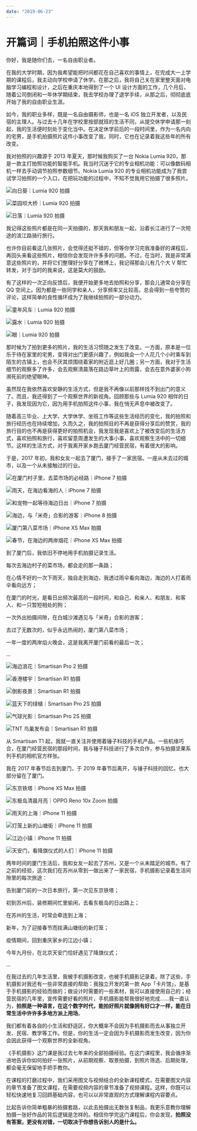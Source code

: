 ```yaml
---
date: "2019-06-23"
---  
```

      
# 开篇词｜手机拍照这件小事
你好，我是随你们去，一名自由职业者。

在我的大学时期，因为我希望能把时间都花在自己喜欢的事情上，在完成大一上学期的课程后，我主动向学校申请了休学。在那之后，我将自己关在家里整天面对电脑学习编程和设计，之后在重庆本地得到了一个 UI 设计方面的工作，几个月后，随着公司倒闭和一年休学期结束，我去学校办理了退学手续，从那之后，彻彻底底开始了我的自由职业生涯。

如今，我的职业多样，既是一名自由摄影师，也是一名 iOS 独立开发者，以及民宿的主理人。与过去十几年在学校里按部就班的生活不同，从提交休学申请那一刻起，我的生活便时刻处于变化当中。在决定休学前后的一段时间里，作为一名内向的宅男，是手机拍摄照片这件小事改变了我，同时，它也在记录着我这些年的所有改变。

我对拍照的兴趣源于 2013 年夏天，那时候我购买了一台 Nokia Lumia 920，那是一款主打拍照功能的智能手机。我当时沉迷于它的专业相机功能：可以像数码相机一样去手动调节拍照参数细节。Nokia Lumia 920 的专业相机功能成为了我尝试学习拍照的一个入口，在把玩功能的过程中，不知不觉我用它拍摄了很多照片。

![](/images/手机摄影/01.开篇词/resourceimagee075e0cc67b589c1b97b4e1a4704760cb975.jpg "向日葵｜Lumia 920 拍摄")

![](/images/手机摄影/01.开篇词/resourceimage682468bbda0c459a6abce63907559d004224.jpg "菜园坝大桥｜Lumia 920 拍摄")

![](/images/手机摄影/01.开篇词/resourceimage10f21085c97bcd9ayyf5eb3f9895b3910df2.jpg "日落｜Lumia 920 拍摄")

我记得这些照片都是在同一天拍摄的，那天我和朋友一起，沿着长江进行了一次短途的滨江路骑行旅行。

<!-- [[[read_end]]] -->

也许你目前看这几张照片，会觉得还挺不错的，但等你学习完我准备好的课程后，再回头来看这些照片，相信你会发现许许多多的问题。不过，在当时，我是非常满意这些照片的，并将它们整理好分享在了微博上，我记得那会儿有几个大 V 帮忙转发，对于当时的我来说，这是莫大的鼓励。

有了这样的一次正向反馈后，我便开始更多地去拍照和分享，那会儿通常会分享在 QQ 空间上。因为都是一些同学和亲人，分享频率又比较高，总会得到一些夸赞的评论，这样简单的良性循环成为了我继续拍照的一部分动力。

![](/images/手机摄影/01.开篇词/resourceimagee74ae7a61835b10b3b58a60ff571ea1dd14a.jpg "童年风车｜Lumia 920 拍摄
")

![](/images/手机摄影/01.开篇词/resourceimage919c917b3e22f24f7185205551f47df9bb9c.jpg "露水｜Lumia 920 拍摄")

![](/images/手机摄影/01.开篇词/resourceimaged329d34cfb74d7c1d9623d5e12bd3a7d2b29.jpg "眼｜Lumia 920 拍摄
")

那时候为了拍到更多的照片，我的生活习惯随之发生了改变。一方面，原本是一位乐于待在家里的宅男，变得对出门更感兴趣了，例如我会一个人花几个小时乘车到陌生的古镇上，也会不厌其烦围绕着家的附近逛上好几圈；另一方面，我对于生活细节的观察多了许多，会去观察清晨落在路边草叶上的雨露，会去在意外婆家小狗濒死前的绝望眼神。

虽然现在我依然喜欢安静的生活方式，但是我不再像以前那样找不到出门的意义了。而且，我还得到了一个观察世界的新视角。回顾那些与 Lumia 920 相伴的日子，我发现因为它，因为用手机拍照这件小事，我在悄无声息中被改变了。

随着高三毕业、上大学、大学休学、坐班工作等这些生活经历的变化，我的拍照和旅行经历也在持续增加，久而久之，我的拍照目的不再是获得分享后的赞赏，我的旅行目的也不再是获得更好的拍照机会，我发现我是喜欢上了被改变后的生活方式，喜欢拍照和旅行，喜欢留意周遭发生的大事小事，喜欢观察生活中的一切细节。这样的生活方式，对于我离开家乡跑去厦门经营民宿，有着很大的影响。

于是，2017 年初，我和女友一起去了厦门，接手了一家民宿。一座从未去过的城市，以及一个从未接触过的行业。

![](/images/手机摄影/01.开篇词/resourceimage434743dd59d90c10a1a04017695c88ca3147.jpg "在厦门村子里，去菜市场的必经路｜iPhone 7 拍摄")

![](/images/手机摄影/01.开篇词/resourceimage430743a0d9ea42dafeab6277d2af2fe8c907.jpg "雨天，在海边看海的人｜iPhone 7 拍摄")

![](/images/手机摄影/01.开篇词/resourceimageb41bb4d00ab5f56068079de00223daea7e1b.jpg "和宠物一起等待海边日出｜iPhone 7 拍摄")

![](/images/手机摄影/01.开篇词/resourceimage78d678005aa7e5b1a17788d7394159849cd6.jpg "海边，与「米奇」合影的游客｜iPhone 8 拍摄")

![](/images/手机摄影/01.开篇词/resourceimagef7c3f7830452a3f593e418c49d896db98bc3.jpg "厦门第八菜市场｜iPhone XS Max 拍摄")

![](/images/手机摄影/01.开篇词/resourceimage71f071172babcf1483bd27eb24dbd481def0.jpg "春节，在海边的两岸烟花｜iPhone XS Max 拍摄")

到了厦门后，我依旧不停地用手机拍摄记录生活。

每次去海边村子的菜市场，都会走的那一条路；

在心情不好的一次下雨天，独自走到海边，我透过雨伞看向海边，海边的人打着雨伞看向远方；

在厦门的时光，是看日出频次最高的一段时间，和自己、和亲人、和朋友、和客人、和一只暂短相处的狗；

一次外出拍摄间隙，在白城沙滩遇见与「米奇」合影的游客；

去过了无数次的，似乎永远热闹的，厦门第八菜市场；

一年一度的两岸焰火晚会，这是我离开厦门前看的最后一次；

…

![](/images/手机摄影/01.开篇词/resourceimagee42be4693fdc113d574153754a983a17112b.jpg "海边浪花｜Smartisan Pro 2 拍摄")

![](/images/手机摄影/01.开篇词/resourceimage78a87830405d4f9d159458289ececa678fa8.jpg "香港楼宇｜Smartisan R1 拍摄")

![](/images/手机摄影/01.开篇词/resourceimage4b884bf847e3e47524ef6382767f37bae388.jpg "倒影夜景｜Smartisan R1 拍摄")

![](/images/手机摄影/01.开篇词/resourceimagee96be935a972d26bac29767a66db6495yy6b.jpg "蓝天下的绿植｜Smartisan Pro 2S 拍摄")

![](/images/手机摄影/01.开篇词/resourceimagec86dc82d9b72a361af9e5dac4fb30cee916d.jpg "气球光影｜Smartisan Pro 2S 拍摄")

![](/images/手机摄影/01.开篇词/resourceimage2a4d2a4f5b0e3eb1acfee4f9e7f5467b2a4d.jpg "TNT 鸟巢发布会｜Smartisan R1 拍摄")

从 Smartisan T1 起，我就一直关注并使用着锤子科技的手机产品。一些机缘巧合，在厦门经营民宿的那段时间，我与锤子科技进行了多次合作，参与拍摄坚果系列手机的相机官方样张。

我在 2017 年春节后去到厦门，于 2019 年春节后离开，与锤子科技的回忆，也大部分留在了厦门。

![](/images/手机摄影/01.开篇词/resourceimage795f796dbd7e2b0a8cb816e96c970e46885f.jpg "东京铁塔｜iPhone XS Max 拍摄
")

![](/images/手机摄影/01.开篇词/resourceimage6fbd6fe717c1ee2a791c05d70da5c122abbd.jpg "东极岛清晨月亮｜OPPO Reno 10x Zoom 拍摄")

![](/images/手机摄影/01.开篇词/resourceimage31c2316f22852accd0498c7b7e127a3494c2.jpg "雨天的上海｜iPhone 11 拍摄")

![](/images/手机摄影/01.开篇词/resourceimage283a28778e7d20f528481fec2efaaeaeb23a.jpg "灯笼上新的山塘街｜iPhone 11 拍摄")

![](/images/手机摄影/01.开篇词/resourceimage46984671f2e36ef405455cb5c0abdee40098.jpg "江边小镇｜iPhone 11 拍摄
")

![](/images/手机摄影/01.开篇词/resourceimageb48eb44e850ce24c8bd604376b003087238e.jpg "天安门，看降旗仪式的人们｜iPhone 11 拍摄")

两年时间的厦门生活后，我和女友一起去了苏州，又是一个从未踏足的城市。有了之前的经验，这次我们在苏州从零到一做出来了一家民宿，手机摄影记录着生活间隙里的每次旅途：

告别厦门前的一次日本旅行，第一次见东京铁塔；

初到苏州后，装修期间忙里偷闲，去看东极岛的日出路上；

在苏州的生活，时常会牵连到上海；

新年，为了迎接春节而挂满山塘街的新灯笼；

疫情期间，回到重庆家乡的江边小镇；

今年九月份，在北京天安门恰好遇见了降旗仪式；

…

在我过去的几年生活里，我被手机摄影改变，也被手机摄影记录着。除了这些，手机摄影对我还有一些非常直接的帮助：我独立开发的第一款 App「卡片馆」，是基于手机摄影的经验而做的；做设计时需要的一些素材，我可以直接使用自己的；经营民宿的几年里，宣传需要好看的照片，手机摄影能帮我很好地完成……我一直认为，**拍照是一种语言，在这个数字时代，能拍好照片就像拥有好口才一样，能在日常生活中许许多多地方派上用场**。

我们都有着各自的小生活和舒适区，你大概率不会因为手机摄影而去从事独立开发、民宿、教学等工作。但是，你的生活一定会因为手机摄影而发生改变，因为你会因此获得一个观察世界的全新视角。

《手机摄影》这门课是我过去七年来的全部拍摄经验。在这门课程里，我会循序渐进地告诉你如何拍好一张照片，从前期观察、取景拍摄，到照片筛选、后期处理，都会毫无保留地手把手教你。

在课程的打磨过程中，我们采用图文与视频结合的全新课程模式，在需要图文内容的章节准备了图文课程，在需要视频内容的章节准备了视频课程。这样，你既可以轻松快速地复习回顾基础内容，也可以以非常直观的方式理解课程内容要点。

比起告诉你简单粗暴的拍摄套路，以此去拍摄出无数张复制品，我更乐意教你理解拍摄一张好作品的背后逻辑是怎样的。相信你学完这门课程后，你会发现，**拍照没有答案，更没有对错，一切取决于你想告诉别人的是什么。**